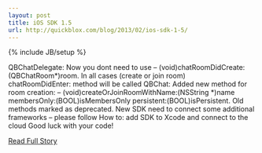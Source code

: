 ```yaml
---
layout: post
title: iOS SDK 1.5
url: http://quickblox.com/blog/2013/02/ios-sdk-1-5/
---
```

{% include JB/setup %}<p>  QBChatDelegate: Now you dont need to use – (void)chatRoomDidCreate:(QBChatRoom*)room.  In all cases (create or join room) chatRoomDidEnter: method will be called
 QBChat: Added new method for room creation: – (void)createOrJoinRoomWithName:(NSString *)name membersOnly:(BOOL)isMembersOnly persistent:(BOOL)isPersistent.  Old methods marked as deprecated.  New SDK need to connect some additional frameworks – please follow How to: add SDK to Xcode and connect to the cloud 
 Good luck with your code!<br />
<p><a href="http://quickblox.com/blog/2013/02/ios-sdk-1-5/">Read Full Story</a></p>

